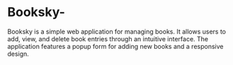 # Booksky-
Booksky is a simple web application for managing books. It allows users to add, view, and delete book entries through an intuitive interface. The application features a popup form for adding new books and a responsive design.
